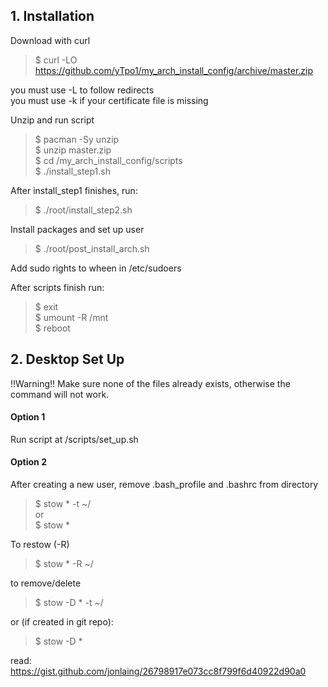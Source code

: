 ## 1. Installation
Download with curl  
> $ curl -LO https://github.com/yTpo1/my_arch_install_config/archive/master.zip  

you must use -L to follow redirects  
you must use -k if your certificate file is missing  

Unzip and run script  
> $ pacman -Sy unzip  
> $ unzip master.zip  
> $ cd /my_arch_install_config/scripts  
> $ ./install_step1.sh  

After install_step1 finishes, run:  
> $ ./root/install_step2.sh  

Install packages and set up user  
> $ ./root/post_install_arch.sh   

Add sudo rights to wheen in /etc/sudoers  

After scripts finish run:  
> $ exit  
> $ umount -R /mnt  
> $ reboot  

## 2. Desktop Set Up
!!Warning!! Make sure none of the files already exists, otherwise the command will not work.  
#### Option 1
Run script at /scripts/set_up.sh  

#### Option 2
After creating a new user, remove .bash_profile and .bashrc from directory  
> $ stow * -t ~/  
or  
> $ stow *  

To restow (-R)  
> $ stow * -R ~/  

to remove/delete  
> $ stow -D * -t ~/  

or (if created in git repo):  
> $ stow -D *  

read: https://gist.github.com/jonlaing/26798917e073cc8f799f6d40922d90a0  
